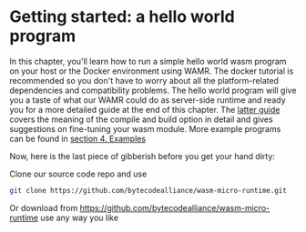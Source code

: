 # Getting started: a hello world program

In this chapter, you'll learn how to run a simple hello world wasm program on your host or the Docker environment using WAMR. The docker tutorial is recommended so you don't have to worry about all the platform-related dependencies and compatibility problems. The hello world program will give you a taste of what our WAMR could do as server-side runtime and ready you for a more detailed guide at the end of this chapter. The [latter guide](../../../doc/build_wasm_app.md) covers the meaning of the compile and build option in detail and gives suggestions on fine-tuning your wasm module. More example programs can be found in [section 4. Examples](../../features/demo_examples/README.md)

Now, here is the last piece of gibberish before you get your hand dirty:

Clone our source code repo and use

```sh
git clone https://github.com/bytecodealliance/wasm-micro-runtime.git
```

Or download from <https://github.com/bytecodealliance/wasm-micro-runtime> use any way you like
